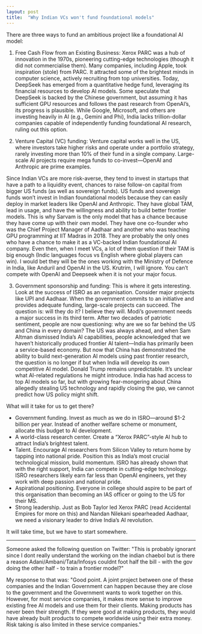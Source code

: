```yaml
---
layout: post
title:  "Why Indian VCs won't fund foundational models"
---
```


There are three ways to fund an ambitious project like a foundational AI model:

1. Free Cash Flow from an Existing Business: Xerox PARC was a hub of innovation in the 1970s, pioneering cutting-edge technologies (though it did not commercialise them). Many companies, including Apple, took inspiration (stole) from PARC. It attracted some of the brightest minds in computer science, actively recruiting from top universities. Today, DeepSeek has emerged from a quantitative hedge fund, leveraging its financial resources to develop AI models. Some speculate that DeepSeek is backed by the Chinese government, but assuming it has sufficient GPU resources and follows the past research from OpenAI’s, its progress is plausible. While Google, Microsoft, and others are investing heavily in AI (e.g., Gemini and Phi), India lacks trillion-dollar companies capable of independently funding foundational AI research, ruling out this option. 

2. Venture Capital (VC) funding: Venture capital works well in the US, where investors take higher risks and operate under a portfolio strategy, rarely investing more than 10% of their fund in a single company. Large-scale AI projects require mega funds to co-invest—OpenAI and Anthropic are prime examples.

Since Indian VCs are more risk-averse, they tend to invest in startups that have a path to a liquidity event, chances to raise follow-on capital from bigger US funds (as well as sovereign funds). US funds and sovereign funds won’t invest in Indian foundational models because they can easily deploy in market leaders like OpenAI and Anthropic. They have global TAM, lead in usage, and have the willingness and ability to build better frontier models.
This is why Sarvam is the only model that has a chance because they have come up with their own model. They have one co-founder who was the Chief Project Manager of Aadhaar and another who was teaching GPU programming at IIT Madras in 2018. They are probably the only ones who have a chance to make it as a VC-backed Indian foundational AI company. Even then, when I meet VCs, a lot of them question if their TAM is big enough (Indic languages focus vs English where global players can win). I would bet they will be the ones working with the Ministry of Defence in India, like Anduril and OpenAI in the US.
Krutrim, I will ignore. You can’t compete with OpenAI and Deepseek when it is not your major focus.

3. Government sponsorship and funding: This is where it gets interesting. Look at the success of ISRO as an organisation. Consider major projects like UPI and Aadhaar. When the government commits to an initiative and provides adequate funding, large-scale projects can succeed. The question is: will they do it?
I believe they will. Modi’s government needs a major success in its third term. After two decades of patriotic sentiment, people are now questioning: why are we so far behind the US and China in every domain? The US was always ahead, and when Sam Altman dismissed India’s AI capabilities, people acknowledged that we haven’t historically produced frontier AI talent—India has primarily been a service-based economy. But now that China has demonstrated the ability to build next-generation AI models using past frontier research, the question is no longer if but when India will develop its own competitive AI model.
Donald Trump remains unpredictable. It’s unclear what AI-related regulations he might introduce. India has had access to top AI models so far, but with growing fear-mongering about China allegedly stealing US technology and rapidly closing the gap, we cannot predict how US policy might shift.

What will it take for us to get there?

- Government funding. Invest as much as we do in ISRO—around $1-2 billion per year. Instead of another welfare scheme or monument, allocate this budget to AI development.
- A world-class research center. Create a “Xerox PARC”-style AI hub to attract India’s brightest talent. 
- Talent. Encourage AI researchers from Silicon Valley to return home by tapping into national pride. Position this as India’s most crucial technological mission, build momentum. ISRO has already shown that with the right support, India can compete in cutting-edge technology. ISRO researchers likely earn far less than OpenAI engineers, yet they work with deep passion and national pride.
- Aspirational positioning. Everyone in college should aspire to be part of this organisation than becoming an IAS officer or going to the US for their MS.
- Strong leadership. Just as Bob Taylor led Xerox PARC (read Accidental Empires for more on this) and Nandan Nilekani spearheaded Aadhaar, we need a visionary leader to drive India’s AI revolution.

It will take time, but we have to start somewhere.


-----
Someone asked the following question on Twitter: "This is probably ignorant since I dont really understand the working on the indian chaebol but is there a reason Adani/Ambani/Tata/Infosys couldnt foot half the bill - with the gov doing the other half - to train a frontier model?"

My response to that was: "Good point. A joint project between one of these companies and the Indian Government can happen because they are close to the government and the Government wants to work together on this. However, for most service companies, it makes more sense to improve existing free AI models and use them for their clients. Making products has never been their strength. If they were good at making products, they would have already built products to compete worldwide using their extra money. Risk taking is also limited in these service companies."
